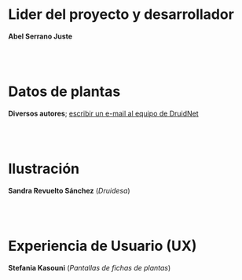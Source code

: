 # Lider del proyecto y desarrollador
**Abel Serrano Juste**

<br/>

<br/>

# Datos de plantas
**Diversos autores**; [escribir un e-mail al equipo de DruidNet](mailto:druidnetbeta@gmail.com?subject=DruidNetApp:%20Autoría%20Plantas)

<br/>

<br/>

# Ilustración
**Sandra Revuelto Sánchez** (_Druidesa_)

<br/>

<br/>

# Experiencia de Usuario (UX)
**Stefania Kasouni** (_Pantallas de fichas de plantas_)

<br/>